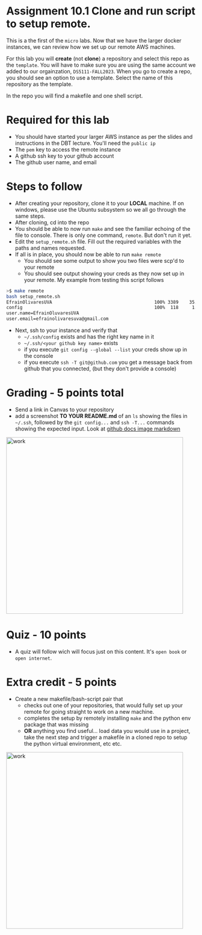 # Assignment 10.1 Clone and run script to setup remote.

This is a the first of the `micro` labs.  Now that we have the larger docker instances, we can review how we set up our remote AWS machines.

For this lab you will **create** (not **clone**) a repository and select this repo as the `template`.  You will have to make sure you are using the same account we added to our orgainzation, `DS5111-FALL2023`.  When you go to create a repo, you should see an option to use a template.  Select the name of this repository as the template.

In the repo you will find a makefile and one shell script.

# Required for this lab
* You should have started your larger AWS instance as per the slides and instructions in the DBT lecture.  You'll need the `public ip`
* The `pem` key to access the remote instance
* A github ssh key to your github account
* The github user name, and email

# Steps to follow
* After creating your repository, clone it to your **LOCAL** machine.  If on windows, please use the Ubuntu subsystem so we all go through the same steps.
* After cloning, cd into the repo
* You should be able to now run `make` and see the familiar echoing of the file to console.  There is only one command, `remote`.  But don't run it yet.
* Edit the `setup_remote.sh` file.  Fill out the required variables with the paths and names requested.
* If all is in place, you should now be able to run `make remote`
    - You should see some output to show you two files were scp'd to your remote
    - You should see output showing your creds as they now set up in your remote.  My example from testing this script follows
```bash
>$ make remote
bash setup_remote.sh
EfrainOlivaresUVA                                      100% 3389    35.4KB/s   00:00
config                                                 100%  118     1.3KB/s   00:00
user.name=EfrainOluvaresUVA
user.email=efrainolivaresuva@gmail.com
```
* Next, ssh to your instance and verify that
    - `~/.ssh/config` exists and has the right key name in it
    - `~/.ssh/<your github key name>` exists
    - if you execute `git config --global --list` your creds show up in the console
    - if you execute `ssh -T git@github.com` you get a message back from github that you connected, (but they don't provide a console)
 
# Grading - 5 points total
* Send a link in Canvas to your repository
* add a screenshot **TO YOUR README.md** of an `ls` showing the files in `~/.ssh`, followed by the `git config...` and `ssh -T...` commands showing the expected input.  Look at [github docs image markdown](https://docs.github.com/en/get-started/writing-on-github/getting-started-with-writing-and-formatting-on-github/basic-writing-and-formatting-syntax#images)

<img width="470" alt="work" src="https://github.com/DS5111-FALL2023/setup_remote_for_github_sfl7ck/assets/111696716/05089114-1e18-4420-8f10-1eec162ae97b"> 

# Quiz - 10 points
* A quiz will follow wich will focus just on this content.  It's `open book` or `open internet`.

# Extra credit - 5 points
* Create a new makefile/bash-script pair that
    - checks out one of your repositories, that would fully set up your remote for going straight to work on a new machine.
    - completes the setup by remotely installing `make` and the python env package that was missing
    - **OR** anything you find useful... load data you would use in a project, take the next step and trigger a makefile in a cloned repo to setup the python virtual environment, etc etc.
<img width="470" alt="work" src="https://github.com/DS5111-FALL2023/setup_remote_for_github_sfl7ck/assets/111696716/1eaf6992-b8ad-4d1e-958e-b4b8225f1882">

